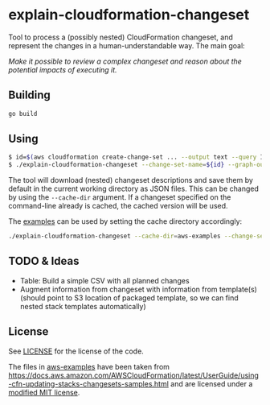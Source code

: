 # explain-cloudformation-changeset

Tool to process a (possibly nested) CloudFormation changeset, and represent the changes in a human-understandable way. The main goal: 

_Make it possible to review a complex changeset and reason about the potential impacts of executing it._

## Building

```sh
go build
```

## Using

```sh
$ id=$(aws cloudformation create-change-set ... --output text --query Id)
$ ./explain-cloudformation-changeset --change-set-name=${id} --graph-output=graph.svg
```

The tool will download (nested) changeset descriptions and save them by default in the current working directory as JSON files. This can be changed by using the `--cache-dir` argument. If a changeset specified on the command-line already is cached, the cached version will be used. 

The [examples](./aws-examples) can be used by setting the cache directory accordingly:

```sh
./explain-cloudformation-changeset --cache-dir=aws-examples --change-set-name=SampleChangeSet-direct --graph-output=SampleChangeSet-direct.svg
```

## TODO & Ideas

* Table: Build a simple CSV with all planned changes
* Augment information from changeset with information from template(s) (should point to S3 location of packaged template, so we can find nested stack templates automatically)

## License

See [LICENSE](./LICENSE) for the license of the code.

The files in [aws-examples](./aws-examples) have been taken from <https://docs.aws.amazon.com/AWSCloudFormation/latest/UserGuide/using-cfn-updating-stacks-changesets-samples.html> and are licensed under a [modified MIT license](https://github.com/awsdocs/aws-cloudformation-user-guide/blob/main/LICENSE-SAMPLECODE).
